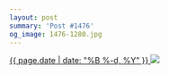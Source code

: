 ```yaml
---
layout: post
summary: 'Post #1476'
og_image: 1476-1280.jpg
---
```


<p>
 <time>
  <a href="/1476">
   {{ page.date | date: "%B %-d, %Y" }}
  </a>
 </time>
 <a href="/1476">
  <img data-taken="8/29/2021" sizes="(min-width: 700px) 50vw, calc(100vw - 2rem)" src="{{ site.assets_url }}/1476-640.jpg" srcset="{{ site.assets_url }}/1476-320.jpg 320w, {{ site.assets_url }}/1476-640.jpg 640w, {{ site.assets_url }}/1476-960.jpg 960w, {{ site.assets_url }}/1476-1280.jpg 1280w"/>
 </a>
</p>

